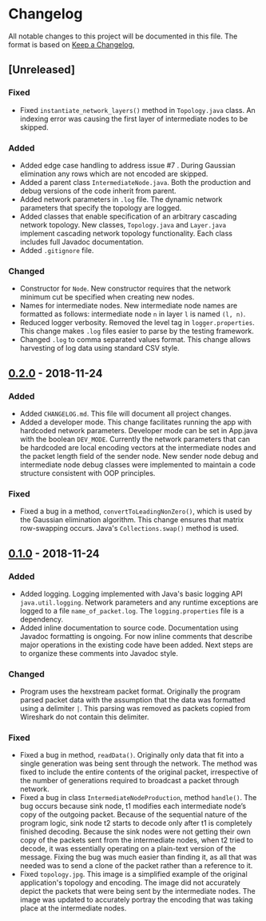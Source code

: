 # Changelog
All notable changes to this project will be documented in this file.
The format is based on [Keep a Changelog](https://keepachangelog.com/en/1.0.0/),

## [Unreleased]
### Fixed
- Fixed ``instantiate_network_layers()`` method in ``Topology.java`` class. 
An indexing error was causing the first layer of intermediate nodes to be skipped.
### Added
- Added edge case handling to address issue #7 .
During Gaussian elimination any rows which are not encoded are skipped.
- Added a parent class ``IntermediateNode.java``.
Both the production and debug versions of the code inherit from parent.
- Added network parameters in `.log` file. The dynamic network parameters that specify the 
topology are logged.
- Added classes that enable specification of an arbitrary cascading network topology.
New classes, ``Topology.java`` and ``Layer.java`` implement cascading network topology functionality.
Each class includes full Javadoc documentation. 
- Added ``.gitignore`` file.
### Changed
- Constructor for ``Node``.
New constructor requires that the network minimum cut be specified when creating new nodes.
- Names for intermediate nodes.
New intermediate node names are formatted as follows: 
intermediate node ``n`` in layer ``l`` is named ``(l, n)``.
- Reduced logger verbosity.
Removed the level tag in ``logger.properties``. This change makes `.log` files easier to parse by the 
testing framework. 
- Changed ``.log`` to comma separated values format. This change allows harvesting of log data using 
standard CSV style.


## [0.2.0](https://github.com/rj-pe/nsr_network_coding/tree/v0.2.0/src) - 2018-11-24
### Added
- Added ``CHANGELOG.md``. This file will document all project changes.
- Added a developer mode. 
This change facilitates running the app with hardcoded network parameters.
Developer mode can be set in App.java with the boolean ``DEV_MODE``. Currently the network parameters
that can be hardcoded are local encoding vectors at the intermediate nodes and the 
packet length field of the sender node. New sender node debug and intermediate node debug classes
were implemented to maintain a code structure consistent with OOP principles.

### Fixed
- Fixed a bug in a method, ``convertToLeadingNonZero()``, which is used by the Gaussian elimination algorithm.
This change ensures that matrix row-swapping occurs. Java's ``Collections.swap()`` method is used.

## [0.1.0](https://github.com/rj-pe/nsr_network_coding/tree/v0.1.0/src) - 2018-11-24
### Added
- Added logging.
Logging implemented with Java's basic logging API ``java.util.logging``. Network parameters and any
runtime exceptions are logged to a file ``name_of_packet.log``. The ``logging.properties`` 
file is a dependency.
- Added inline documentation to source code. 
Documentation using Javadoc formatting is ongoing. For now inline comments that describe major
operations in the existing code have been added. Next steps are to organize these comments into Javadoc style.
### Changed
- Program uses the hexstream packet format. 
Originally the program parsed packet data with the assumption that the data was formatted using a 
delimiter ``|``. This parsing was removed as packets copied from Wireshark do not contain this delimiter. 
### Fixed
- Fixed a bug in method, ``readData()``. 
Originally only data that fit into a single generation was being sent through the network. 
The method was fixed to include the entire contents of the original packet, irrespective of the 
number of generations required to broadcast a packet through network.
- Fixed a bug in class ``IntermediateNodeProduction``, method ``handle()``. 
The bug occurs because sink node, t1 modifies each intermediate node’s copy of the outgoing packet. 
Because of the sequential nature of the program logic, sink node t2 starts to decode only after t1 is 
completely finished decoding. Because the sink nodes were not getting their own copy of the 
packets sent from the intermediate nodes, when t2 tried to decode, it was essentially 
operating on a plain-text version of the message. Fixing the bug was much easier than finding it, 
as all that was needed was to send a clone of the packet rather than a reference to it.
- Fixed ``topology.jpg``. 
This image is a simplified example of the original application's topology and encoding.
The image did not accurately depict the packets that were being sent by the intermediate nodes. The 
image was updated to accurately portray the encoding that was taking place at the intermediate nodes.

